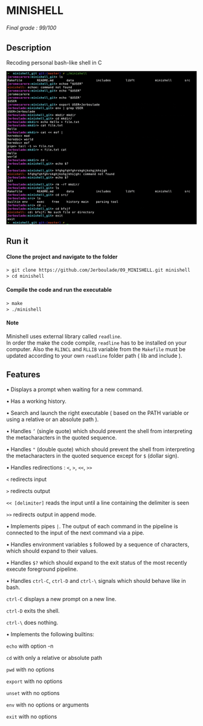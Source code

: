 # MINISHELL

###### Final grade : 99/100

## Description
Recoding personal bash-like shell in C

![minishell](screenshot.png)

## Run it

#### Clone the project and navigate to the folder
```shell
> git clone https://github.com/Jerboulade/09_MINISHELL.git minishell
> cd minishell
```
#### Compile the code and run the executable
```shell
> make
> ./minishell
```
#### Note
Minishell uses external library called `readline`.<br>
In order the make the code compile, `readline` has to be installed on your computer. Also the `RLINCL` and `RLLIB` variable from the `Makefile` must be updated according to your own `readline` folder path ( lib and include ).


## Features
• Displays a prompt when waiting for a new command.

• Has a working history.

• Search and launch the right executable ( based on the PATH variable or using a relative or an absolute path ).

• Handles `’` (single quote) which should prevent the shell from interpreting the metacharacters in the quoted sequence.

• Handles ``"`` (double quote) which should prevent the shell from interpreting the metacharacters in the quoted sequence except for ``$`` (dollar sign).

• Handles redirections : `<`, `>`, `<<`, `>>`

`<` redirects input

`>` redirects output

`<< [delimiter]` reads the input until a line containing the delimiter is seen

`>>` redirects output in append mode.

• Implements pipes `|`. The output of each command in the pipeline is
connected to the input of the next command via a pipe.

• Handles environment variables `$` followed by a sequence of characters, which should expand to their values.

• Handles `$?` which should expand to the exit status of the most recently execute foreground pipeline.

• Handles `ctrl-C`, `ctrl-D` and `ctrl-\` signals which should behave like in bash.

`ctrl-C` displays a new prompt on a new line.

`ctrl-D` exits the shell.

`ctrl-\` does nothing.

• Implements the following builtins:

`echo` with option -n

`cd` with only a relative or absolute path

`pwd` with no options

`export` with no options

`unset` with no options

`env` with no options or arguments

`exit` with no options
